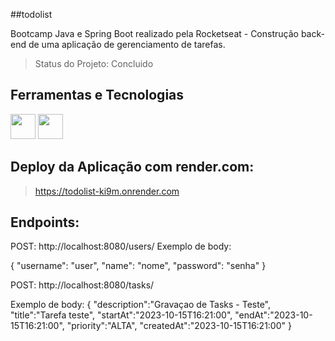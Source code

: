 ##todolist

Bootcamp Java e Spring Boot realizado pela Rocketseat - Construção back-end de uma aplicação de gerenciamento de tarefas.


> Status do Projeto: Concluido

## Ferramentas e Tecnologias

<img src="https://cdn.jsdelivr.net/gh/devicons/devicon/icons/java/java-original-wordmark.svg" width="40" height="40" />

<img src="https://cdn.jsdelivr.net/gh/devicons/devicon/icons/spring/spring-original-wordmark.svg" width="40" height="40"  />
  

## Deploy da Aplicação com render.com:

> https://todolist-ki9m.onrender.com


## Endpoints:

POST:
http://localhost:8080/users/
Exemplo de body:

{
	"username": "user",
	"name": "nome",
	"password": "senha"
}

POST:
http://localhost:8080/tasks/

Exemplo de body:
{
	"description":"Gravaçao de Tasks - Teste",
    "title":"Tarefa teste",
    "startAt":"2023-10-15T16:21:00",
    "endAt":"2023-10-15T16:21:00",
    "priority":"ALTA",
    "createdAt":"2023-10-15T16:21:00"
}